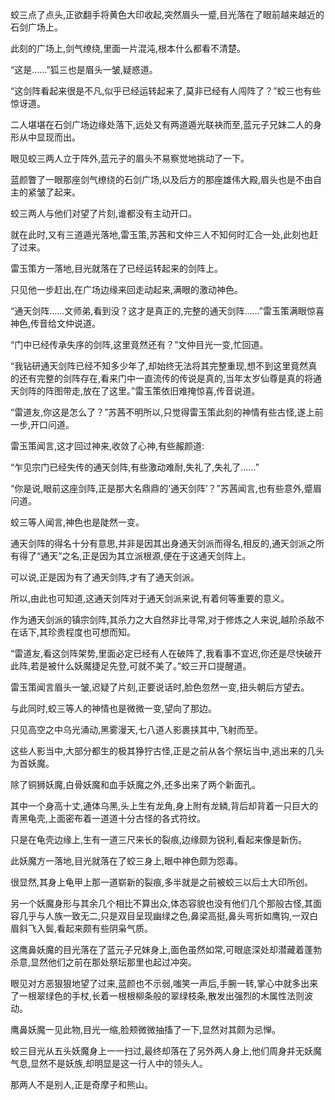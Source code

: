 
蛟三点了点头,正欲翻手将黄色大印收起,突然眉头一蹙,目光落在了眼前越来越近的石剑广场上。

此刻的广场上,剑气缭绕,里面一片混沌,根本什么都看不清楚。

“这是……”狐三也是眉头一皱,疑惑道。

“这剑阵看起来很是不凡,似乎已经运转起来了,莫非已经有人闯阵了？”蛟三也有些惊讶道。

二人堪堪在石剑广场边缘处落下,远处又有两道遁光联袂而至,蓝元子兄妹二人的身形从中显现而出。

眼见蛟三两人立于阵外,蓝元子的眉头不易察觉地挑动了一下。

蓝颜瞥了一眼那座剑气缭绕的石剑广场,以及后方的那座雄伟大殿,眉头也是不由自主的紧皱了起来。

蛟三两人与他们对望了片刻,谁都没有主动开口。

就在此时,又有三道遁光落地,雷玉策,苏茜和文仲三人不知何时汇合一处,此刻也赶了过来。

雷玉策方一落地,目光就落在了已经运转起来的剑阵上。

只见他一步赶出,在广场边缘来回走动起来,满眼的激动神色。

“通天剑阵……文师弟,看到没？这才是真正的,完整的通天剑阵……”雷玉策满眼惊喜神色,传音给文仲说道。

“门中已经传承失序的剑阵,这里竟然还有？”文仲目光一变,忙回道。

“我钻研通天剑阵已经不知多少年了,却始终无法将其完整重现,想不到这里竟然真的还有完整的剑阵存在,看来门中一直流传的传说是真的,当年太岁仙尊是真的将通天剑阵的阵图带走,放在了这里。”雷玉策依旧难掩惊喜,传音说道。

“雷道友,你这是怎么了？”苏茜不明所以,只觉得雷玉策此刻的神情有些古怪,遂上前一步,开口问道。

雷玉策闻言,这才回过神来,收敛了心神,有些赧颜道:

“乍见宗门已经失传的通天剑阵,有些激动难耐,失礼了,失礼了……”

“你是说,眼前这座剑阵,正是那大名鼎鼎的‘通天剑阵’？”苏茜闻言,也有些意外,蹙眉问道。

蛟三等人闻言,神色也是陡然一变。

通天剑阵的得名十分有意思,并非是因其出身通天剑派而得名,相反的,通天剑派之所有得了“通天”之名,正是因为其立派根源,便在于这通天剑阵上。

可以说,正是因为有了通天剑阵,才有了通天剑派。

所以,由此也可知道,这通天剑阵对于通天剑派来说,有着何等重要的意义。

作为通天剑派的镇宗剑阵,其杀力之大自然非比寻常,对于修炼之人来说,越阶杀敌不在话下,其珍贵程度也可想而知。

“雷道友,看这剑阵架势,里面必定已经有人在破阵了,我看事不宜迟,你还是尽快破开此阵,若是被什么妖魔捷足先登,可就不美了。”蛟三开口提醒道。

雷玉策闻言眉头一皱,迟疑了片刻,正要说话时,脸色忽然一变,扭头朝后方望去。

与此同时,蛟三等人的神情也是微微一变,望向了那边。

只见高空之中乌光涌动,黑雾漫天,七八道人影裹挟其中,飞射而至。

这些人影当中,大部分都生的极其狰狞古怪,正是之前从各个祭坛当中,逃出来的几头为首妖魔。

除了铜狮妖魔,白骨妖魔和血手妖魔之外,还多出来了两个新面孔。

其中一个身高十丈,通体乌黑,头上生有龙角,身上附有龙鳞,背后却背着一只巨大的青黑龟壳,上面密布着一道道十分古怪的各式符纹。

只是在龟壳边缘上,生有一道三尺来长的裂痕,边缘颇为锐利,看起来像是新伤。

此妖魔方一落地,目光就落在了蛟三身上,眼中神色颇为怨毒。

很显然,其身上龟甲上那一道崭新的裂痕,多半就是之前被蛟三以后土大印所创。

另一个妖魔身形与其余几个相比不算出众,体态容貌也没有他们几个那般古怪,其面容几乎与人族一致无二,只是双目呈现幽绿之色,鼻梁高挺,鼻头弯折如鹰钩,一双白眉斜飞入鬓,看起来颇有些阴枭气质。

这鹰鼻妖魔的目光落在了蓝元子兄妹身上,面色虽然如常,可眼底深处却潜藏着蓬勃杀意,显然他们之前在那处祭坛那里也起过冲突。

眼见对方恶狠狠地望了过来,蓝颜也不示弱,嗤笑一声后,手腕一转,掌心中就多出来了一根翠绿色的手杖,长着一根根柳条般的翠绿枝条,散发出强烈的木属性法则波动。

鹰鼻妖魔一见此物,目光一缩,脸颊微微抽搐了一下,显然对其颇为忌惮。

蛟三目光从五头妖魔身上一一扫过,最终却落在了另外两人身上,他们周身并无妖魔气息,显然不是妖族,却明显是这一行人中的领头人。

那两人不是别人,正是奇摩子和熊山。